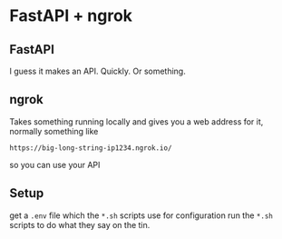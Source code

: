 # FastAPI + ngrok
## FastAPI
I guess it makes an API. Quickly. Or something.

## ngrok
Takes something running locally and gives you a web address for it, normally something like
```text
https://big-long-string-ip1234.ngrok.io/
```
so you can use your API

## Setup
get a `.env` file which the `*.sh` scripts use for configuration
run the `*.sh` scripts to do what they say on the tin.
